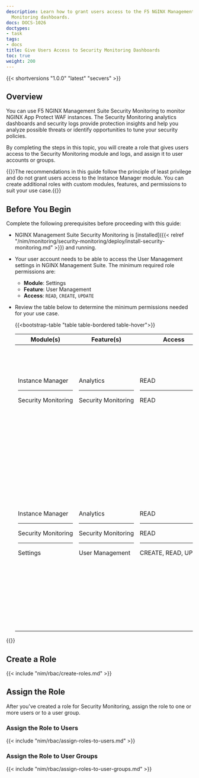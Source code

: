 ```yaml
---
description: Learn how to grant users access to the F5 NGINX Management Suite Security
  Monitoring dashboards.
docs: DOCS-1026
doctypes:
- task
tags:
- docs
title: Give Users Access to Security Monitoring Dashboards
toc: true
weight: 200
---
```


{{< shortversions "1.0.0" "latest" "secvers" >}}

## Overview

You can use F5 NGINX Management Suite Security Monitoring to monitor NGINX App Protect WAF instances. The Security Monitoring analytics dashboards and security logs provide protection insights and help you analyze possible threats or identify opportunities to tune your security policies.

By completing the steps in this topic, you will create a role that gives users access to the Security Monitoring module and logs, and assign it to user accounts or groups.

{{<note>}}The recommendations in this guide follow the principle of least privilege and do not grant users access to the Instance Manager module. You can create additional roles with custom modules, features, and permissions to suit your use case.{{</note>}}

## Before You Begin

Complete the following prerequisites before proceeding with this guide:

- NGINX Management Suite Security Monitoring is [installed]({{< relref "/nim/monitoring/security-monitoring/deploy/install-security-monitoring.md" >}}) and running.
- Your user account needs to be able to access the User Management settings in NGINX Management Suite.
  The minimum required role permissions are:

  - **Module**: Settings
  - **Feature**: User Management
  - **Access**: `READ`, `CREATE`, `UPDATE`

- Review the table below to determine the minimum permissions needed for your use case.

  {{<bootstrap-table "table table-bordered table-hover">}}

  | Module(s) | Feature(s) | Access | Description |
  |-------|--------|----|--------|
  | Instance&nbsp;Manager <hr> Security&nbsp;Monitoring | Analytics <hr> Security&nbsp;Monitoring | READ <hr> READ  | Read-only access that allows users to view the Security Monitoring dashboards. Users cannot access Instance Manager or Settings.|
  | Instance&nbsp;Manager <hr> Security&nbsp;Monitoring <hr> Settings | Analytics <hr> Security&nbsp;Monitoring <hr>User Management | READ <hr> READ <hr> CREATE,&nbsp;READ,&nbsp;UPDATE| Allows users to view the Security Monitoring dashboards and manage user accounts and roles.<br><br>{{< fa "lightbulb" >}} Recommended for a "super-user" who is responsible for managing other users' access to the security dashboards. This permission set does not allow the user to delete user accounts.|


 {{</bootstrap-table>}}


## Create a Role

{{< include "nim/rbac/create-roles.md" >}}

## Assign the Role

After you've created a role for Security Monitoring, assign the role to one or more users or to a user group.

### Assign the Role to Users

{{< include "nim/rbac/assign-roles-to-users.md" >}}

### Assign the Role to User Groups

{{< include "nim/rbac/assign-roles-to-user-groups.md" >}}

